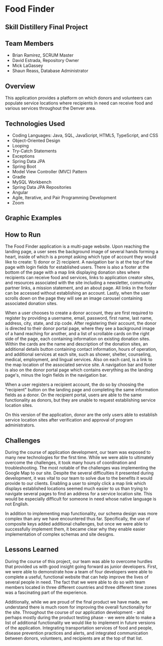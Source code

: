 # Food Finder
## Skill Distillery Final Project

## Team Members
* Brian Ramirez, SCRUM Master
* David Estrada, Repository Owner
* Mick LaGassey
* Shaun Reass, Database Administrator


## Overview

This application provides a platform on which donors and volunteers can populate service locations where recipients in need can receive food and various services throughout the Denver area.  

## Technologies Used
* Coding Languages: Java, SQL, JavaScript, HTML5, TypeScript, and CSS
* Object-Oriented Design
* Looping
* Try-Catch Statements
* Exceptions
* Spring Data JPA
* Spring Boot
* Model View Controller (MVC) Pattern
* Gradle
* MySQL Workbench
* Spring Data JPA Repositories
* Angular
* Agile, Iterative, and Pair Programming Development
* Zoom

## Graphic Examples



## How to Run

The Food Finder application is a multi-page website. Upon reaching the landing page, a user sees the background image of several hands forming a heart, inside of which is a prompt asking which type of account they would like to create: 1) donor or 2) recipient.  A navigation bar is at the top of the page with login fields for established users.  There is also a footer at the bottom of the page with a map link displaying donation sites where recipients can receive food and services, links to application creator sites, and resources associated with the site including a newsletter, community partner links, a mission statement, and an about page.  All links in the footer can be accessed without establishing an account.  Lastly, when the user scrolls down on the page they will see an image carousel containing associated donation sites.  

When a user chooses to create a donor account, they are first required to register by providing a username, email, password, first name, last name, address, city, state, and zip code.  After registering their account, the donor is directed to their donor portal page, where they see a background image of a hand reaching for another, and a list of scrollable cards on the right side of the page, each containing information on existing donation sites.  Within the cards are the name and description of the donation sites, an additional details button containing contact information, hours of operation, and additional services at each site, such as shower, shelter, counseling, medical, employment, and lingual services.  Also on each card, is a link to the map location of the associated service site.  A navigation bar and footer is also on the donor portal page which contains everything as the landing page's, minus the login fields in the navigation bar.  

When a user registers a recipient account, the do so by choosing the "recipient" button on the landing page and completing the same information fields as a donor. On the recipient portal, users are able to the same functionality as donors, but they are unable to request establishing service location sites.  

On this version of the application, donor are the only users able to establish service location sites after verification and approval of program administrators.  

## Challenges

During the course of application development, our team was exposed to many new technologies for the first time.  While we were able to ultimately overcome the challenges, it took many hours of coordination and troubleshooting.  The most notable of the challenges was implementing the Google Map to our site.  Despite the several difficulties it presented during development, it was vital to our team to solve due to the benefits it would provide to our clients.  Enabling a user to simply click a map link which displays established locations seemed much easier to us than trying to navigate several pages to find an address for a service location site.  This would be especially difficult for someone in need whose native language is not English.  

In addition to implementing map functionality, our schema design was more complex than any we have encountered thus far.  Specifically, the use of composite keys added additional challenges, but once we were able to successfully implement them, it became clear why they enable easier implementation of complex schemas and site designs.  

## Lessons Learned

During the course of this project, our team was able to overcome hurdles that provided us with good insight going forward as junior developers.  First, we were able to demonstrate how a team of four developers were able to complete a useful, functional website that can help improve the lives of several people in need.  The fact that we were able to do so with team members located in three different countries and three different time zones was a fascinating part of the experience.  

Additionally, while we are proud of the final product we have made, we understand there is much room for improving the overall functionality for the site.  Throughout the course of our application development - and perhaps mostly during the product testing phase - we were able to make a list of additional functionality we would like to implement in future versions of the application.  Integrating transportation services of food and people, disease prevention practices and alerts, and integrated communication between donors, volunteers, and recipients are at the top of that list.  

